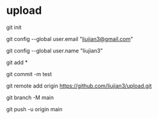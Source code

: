# upload

git init

git config --global user.email "liujian3@gmail.com"

git config --global user.name "liujian3"

git add *

git commit -m test

git remote add origin https://github.com/liujian3/upload.git

git branch -M main

git push -u origin main
